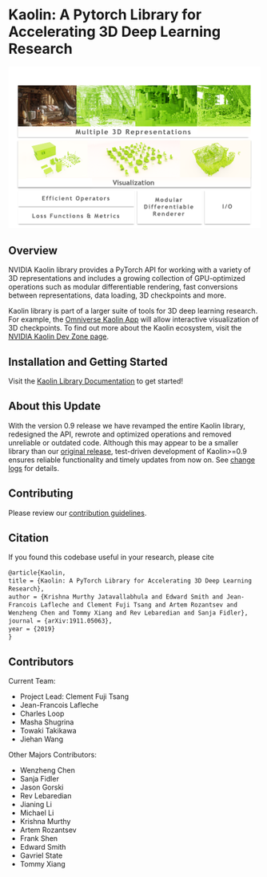 # Kaolin: A Pytorch Library for Accelerating 3D Deep Learning Research

<p align="center">
    <img src="assets/kaolin.png">
</p>

## Overview
NVIDIA Kaolin library provides a PyTorch API for working with a variety of 3D representations and includes a growing collection of GPU-optimized operations such as modular differentiable rendering, fast conversions between representations, data loading, 3D checkpoints and more. 

Kaolin library is part of a larger suite of tools for 3D deep learning research. For example, the [Omniverse Kaolin App](https://docs.omniverse.nvidia.com/app_kaolin/app_kaolin/overview.html) will allow interactive visualization of 3D checkpoints. To find out more about the Kaolin ecosystem, visit the [NVIDIA Kaolin Dev Zone page](https://developer.nvidia.com/kaolin).

## Installation and Getting Started

Visit the [Kaolin Library Documentation](https://kaolin.readthedocs.io/en/latest/) to get started!

## About this Update

With the version 0.9 release we have revamped the entire Kaolin library, redesigned the API, rewrote and optimized operations and removed unreliable or outdated code. Although this may appear to be a smaller library than our [original release](https://github.com/NVIDIAGameWorks/kaolin/tree/v0.1), test-driven development of Kaolin>=0.9 ensures reliable functionality and timely updates from now on. See [change logs](https://github.com/NVIDIAGameWorks/kaolin/releases/tag/v0.9.0) for details.

## Contributing

Please review our [contribution guidelines](CONTRIBUTING.md).

## Citation

If you found this codebase useful in your research, please cite

```
@article{Kaolin,
title = {Kaolin: A PyTorch Library for Accelerating 3D Deep Learning Research},
author = {Krishna Murthy Jatavallabhula and Edward Smith and Jean-Francois Lafleche and Clement Fuji Tsang and Artem Rozantsev and Wenzheng Chen and Tommy Xiang and Rev Lebaredian and Sanja Fidler},
journal = {arXiv:1911.05063},
year = {2019}
}
```

## Contributors

Current Team:

- Project Lead: Clement Fuji Tsang
- Jean-Francois Lafleche
- Charles Loop
- Masha Shugrina
- Towaki Takikawa
- Jiehan Wang

Other Majors Contributors:

- Wenzheng Chen
- Sanja Fidler
- Jason Gorski
- Rev Lebaredian
- Jianing Li
- Michael Li
- Krishna Murthy
- Artem Rozantsev
- Frank Shen
- Edward Smith
- Gavriel State
- Tommy Xiang
